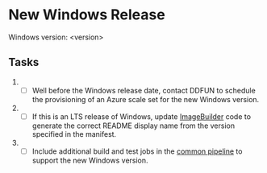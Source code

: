 # New Windows Release

Windows version: &lt;version&gt;

## Tasks

1. - [ ] Well before the Windows release date, contact DDFUN to schedule the provisioning of an Azure scale set for the new Windows version.
2. - [ ] If this is an LTS release of Windows, update [ImageBuilder](https://github.com/dotnet/docker-tools/blob/master/src/Microsoft.DotNet.ImageBuilder/src/McrTagsMetadataGenerator.cs) code to generate the correct README display name from the version specified in the manifest.
3. - [ ] Include additional build and test jobs in the [common pipeline](https://github.com/dotnet/docker-tools/blob/master/eng/common/templates/stages/build-test-publish-repo.yml) to support the new Windows version.
